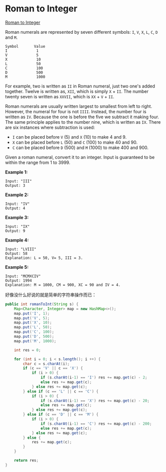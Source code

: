 
# Roman to Integer

[Roman to Integer](https://leetcode.com/problems/roman-to-integer/)

Roman numerals are represented by seven different symbols: `I`, `V`, `X`, `L`, `C`, `D` and `M`.

```
Symbol       Value
I             1
V             5
X             10
L             50
C             100
D             500
M             1000
```

For example, two is written as `II` in Roman numeral, just two one's added together. Twelve is written as, `XII`, which is simply `X` + `II`. The number twenty seven is written as `XXVII`, which is `XX` + `V` + `II`.

Roman numerals are usually written largest to smallest from left to right. However, the numeral for four is not `IIII`. Instead, the number four is written as `IV`. Because the one is before the five we subtract it making four. The same principle applies to the number nine, which is written as `IX`. There are six instances where subtraction is used:

- `I` can be placed before `V` (5) and `X` (10) to make 4 and 9. 
- `X` can be placed before `L` (50) and `C` (100) to make 40 and 90. 
- `C` can be placed before `D` (500) and `M` (1000) to make 400 and 900.

Given a roman numeral, convert it to an integer. Input is guaranteed to be within the range from 1 to 3999.

**Example 1:**

```
Input: "III"
Output: 3
```

**Example 2:**

```
Input: "IV"
Output: 4
```

**Example 3:**

```
Input: "IX"
Output: 9
```

**Example 4:**

```
Input: "LVIII"
Output: 58
Explanation: L = 50, V= 5, III = 3.
```

**Example 5:**

```
Input: "MCMXCIV"
Output: 1994
Explanation: M = 1000, CM = 900, XC = 90 and IV = 4.
```

好像没什么好说的就是简单的字符串操作而已：

```java
public int romanToInt(String s) {
    Map<Character, Integer> map = new HashMap<>();
    map.put('I', 1);
    map.put('V', 5);
    map.put('X', 10);
    map.put('L', 50);
    map.put('C', 100);
    map.put('D', 500);
    map.put('M', 1000);

    int res = 0;

    for (int i = 0; i < s.length(); i ++) {
        char c = s.charAt(i);
        if (c == 'V' || c == 'X') {
            if (i > 0) {
                if (s.charAt(i-1) == 'I') res += map.get(c) - 2;
                else res += map.get(c);
            } else res += map.get(c);
        } else if (c == 'L' || c == 'C') {
            if (i > 0) {
                if (s.charAt(i-1) == 'X') res += map.get(c) - 20;
                else res += map.get(c);
            } else res += map.get(c);
        } else if (c == 'D' || c == 'M') {
            if (i > 0) {
                if (s.charAt(i-1) == 'C') res += map.get(c) - 200;
                else res += map.get(c);
            } else res += map.get(c);
        } else {
            res += map.get(c);
        }
    }

    return res;
}
```